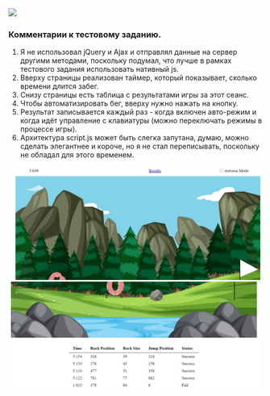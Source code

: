 <img width="200" src="https://raw.githubusercontent.com/wowvendor/wowvendor-junior-test/97bf30dc6a091261bd6fc6409e9c8e2791c3d745/images/donut.svg">

### Комментарии к тестовому заданию.
1. Я не использовал jQuery и Ajax и отправлял данные на сервер другими методами, поскольку подумал, что лучше в рамках тестового задания использовать нативный js.
2. Вверху страницы реализован таймер, который показывает, сколько времени длится забег.
3. Снизу страницы есть таблица с результатами игры за этот сеанс.
4. Чтобы автоматизировать бег, вверху нужно нажать на кнопку.
5. Результат записывается каждый раз - когда включен авто-режим и когда идёт управление с клавиатуры (можно переключать режимы в процессе игры).
6. Архитектура script.js может быть слегка запутана, думаю, можно сделать элегантнее и короче, но я не стал переписывать, поскольку не обладал для этого временем.

<img width="500" src="https://github.com/bmjcmj/wowvendor-test/blob/main/images/scrin.jpg">
<img width="500" src="https://github.com/bmjcmj/wowvendor-test/blob/main/images/scrin2.jpg">
